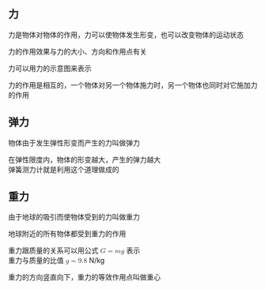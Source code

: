 ## 力

力是物体对物体的作用，力可以使物体发生形变，也可以改变物体的运动状态

力的作用效果与力的大小、方向和作用点有关

力可以用力的示意图来表示

力的作用是相互的，一个物体对另一个物体施力时，另一个物体也同时对它施加力的作用

## 弹力

物体由于发生弹性形变而产生的力叫做弹力

在弹性限度内，物体的形变越大，产生的弹力越大<br>
弹簧测力计就是利用这个道理做成的

## 重力

由于地球的吸引而使物体受到的力叫做重力

地球附近的所有物体都受到重力的作用

重力跟质量的关系可以用公式 <math xmlns="http://www.w3.org/1998/Math/MathML"><mi>G</mi><mo>=</mo><mi>m</mi><mi>g</mi></math> 表示<br>
重力与质量的比值 <math xmlns="http://www.w3.org/1998/Math/MathML"><mi>g</mi><mo>=</mo><mn>9.8</mn></math> N/kg

重力的方向竖直向下，重力的等效作用点叫做重心